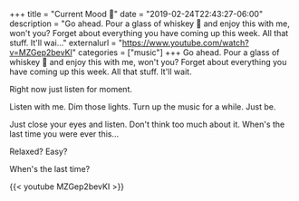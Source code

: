 +++
title = "Current Mood 🌛"
date = "2019-02-24T22:43:27-06:00"
description = "Go ahead. Pour a glass of whiskey 🥃 and enjoy this with me, won't you? Forget about everything you have coming up this week. All that stuff. It'll wai..."
externalurl = "https://www.youtube.com/watch?v=MZGep2bevKI"
categories = ["music"]
+++
Go ahead. Pour a glass of whiskey 🥃 and enjoy this with me, won't you? Forget about everything you have coming up this week. All that stuff. It'll wait. 

Right now just listen for moment. 

Listen with me. Dim those lights. Turn up the music for a while. Just be. 

Just close your eyes and listen. Don't think too much about it. When's the last time you were ever this…

Relaxed? Easy?

When's the last time?

{{< youtube MZGep2bevKI >}}